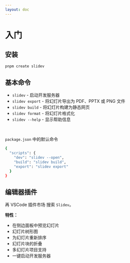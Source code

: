 ```yaml
---
layout: doc
---
```


# 入门

## 安装

```bash
pnpm create slidev
```

## 基本命令

- `slidev` - 启动开发服务器
- `slidev export` - 将幻灯片导出为 PDF、PPTX 或 PNG 文件
- `slidev build` - 将幻灯片构建为静态网页
- `slidev format` - 将幻灯片格式化
- `slidev --help` - 显示帮助信息

<br>

`package.json` 中的默认命令

```bash
{
  "scripts": {
    "dev": "slidev --open",
    "build": "slidev build",
    "export": "slidev export"
  }
}
```

## 编辑器插件

再 VSCode 插件市场 搜索 `Slidev`。

**特性：**

- 在侧边面板中预览幻灯片
- 幻灯片树形图
- 为幻灯片重新排序
- 幻灯片块的折叠
- 多幻灯片项目支持
- 一键启动开发服务器